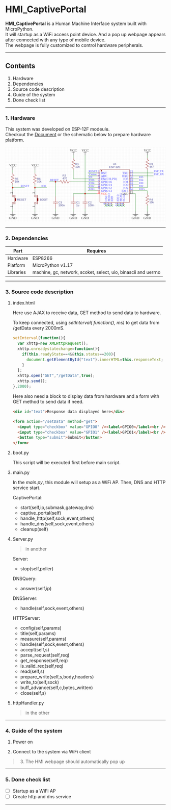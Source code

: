 # HMI_CaptivePortal

__HMI_CaptivePortal__ is a Human Machine Interface system built with MicroPython.  
It will startup as a WiFi access point device. And a pop up webpage appears after connected with any type of mobile device.  
The webpage is fully customized to control hardware peripherals.

---

## Contents

1. Hardware
2. Dependencies
3. Source code description
4. Guide of the system
5. Done check list

---

### 1. Hardware

This system was developed on ESP-12F modeule.  
Checkout the [Document](https://www.google.com/url?sa=t&rct=j&q=&esrc=s&source=web&cd=&cad=rja&uact=8&ved=2ahUKEwiNxb_vtLz3AhUT4WEKHT9xCB0QFnoECAMQAQ&url=https%3A%2F%2Fdocs.ai-thinker.com%2F_media%2Fesp8266%2Fdocs%2Fesp-12f_product_specification_en.pdf&usg=AOvVaw2qVaxjxbbD463zz9tHMBif "AI-Thinker ESP-12F") or the schematic below to prepare hardware platform.  

![example schematic](assets/ESP12F_DHT11.png)

---

### 2. Dependencies

| Part | Requires |
| ---- | -------- |
| Hardware | ESP8266 |
| Platform | MicroPython v1.17 |
| Libraries | machine, gc, network, scoket, select, uio, binascii and uerrno |

---

### 3. Source code description

1. index.html

    Here use AJAX to receive data, GET method to send data to hardware.

    To keep connected, using *setInterval( function(), ms)* to get data from /getData every 2000mS.

    ```javascript
    setInterval(function(){
      var xhttp=new XMLHttpRequest();
      xhttp.onreadystatechange=function(){
        if(this.readyState==4&&this.status==200){
          document.getElementById("text").innerHTML=this.responseText;
        }
      };
      xhttp.open("GET","/getData",true);
      xhttp.send();
    },2000);
    ```

    Here also need a block to display data from hardware and a form with GET method to send data if need.

    ```html
    <div id="text">Response data displayed here</div>
    ```
    ```html
    <form action="/setData" method="get">
      <input type="checkbox" value="GPIO0" /><label>GPIO0</label><br />
      <input type="checkbox" value="GPIO1" /><label>GPIO1</label><br />
      <button type="submit">Submit</button>
    </form>
    ```

2. boot.py

    This script will be executed first before main script.

3. main.py

    In the *main.py*, this module will setup as a WiFi AP. Then, DNS and HTTP service start.

    CaptivePortal:
    - start(self,ip,submask,gateway,dns)
    - captive_portal(self)
    - handle_http(self,sock,event,others)
    - handle_dns(self,sock,event,others)
    - cleanup(self)

4. Server.py

    > in another

    Server:
    - stop(self,poller)

    DNSQuery:
    - answer(self,ip)

    DNSServer:
    - handle(self,sock,event,others)

    HTTPServer:
    - config(self,params)
    - title(self,params)
    - measure(self,params)
    - handle(self,sock,event,others)
    - accept(self,s)
    - parse_request(self,req)
    - get_response(self,req)
    - is_valid_req(self,req)
    - read(self,s)
    - prepare_write(self,s,body,headers)
    - write_to(self,sock)
    - buff_advance(self,c,bytes_written)
    - close(self,s)

5. httpHandler.py

    > in the other

---

### 4. Guide of the system

1. Power on

2. Connect to the system via WiFi client

> 3. The HMI webpage should automatically pop up

---

### 5. Done check list

- [ ] Startup as a WiFi AP
- [ ] Create http and dns service

---